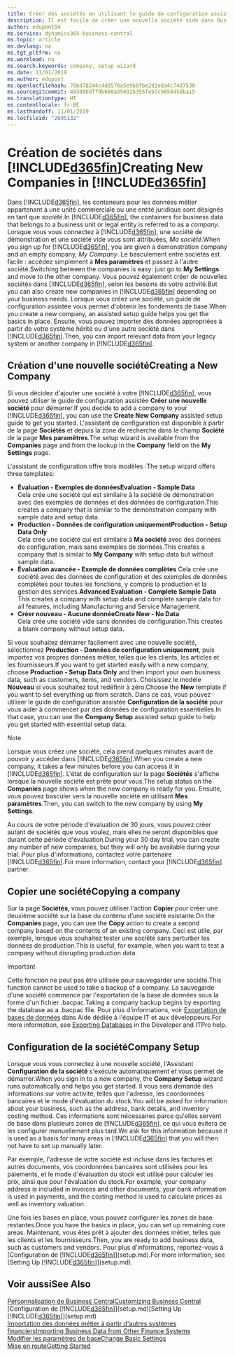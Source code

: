 ```yaml
---
title: Créer des sociétés en utilisant le guide de configuration assistée | Microsoft Docs
description: Il est facile de créer une nouvelle société vide dans Business Central. Un guide de configuration assistée vous aide à l'aide de procédures, et vous pouvez importer les données métier existantes.
author: edupont04
ms.service: dynamics365-business-central
ms.topic: article
ms.devlang: na
ms.tgt_pltfrm: na
ms.workload: na
ms.search.keywords: company, setup wizard
ms.date: 11/01/2019
ms.author: edupont
ms.openlocfilehash: 70bd78244c4d8570a5e9b8fbe2d1e8a4c74d7530
ms.sourcegitcommit: 49309bdff9b680a35032b355fe97c565845dba15
ms.translationtype: HT
ms.contentlocale: fr-BE
ms.lasthandoff: 11/01/2019
ms.locfileid: "2695132"
---
```

# <a name="creating-new-companies-in-included365finincludesd365fin_mdmd"></a><span data-ttu-id="09d64-104">Création de sociétés dans [!INCLUDE[d365fin](includes/d365fin_md.md)]</span><span class="sxs-lookup"><span data-stu-id="09d64-104">Creating New Companies in [!INCLUDE[d365fin](includes/d365fin_md.md)]</span></span>
<span data-ttu-id="09d64-105">Dans [!INCLUDE[d365fin](includes/d365fin_md.md)], les conteneurs pour les données métier appartenant à une unité commerciale ou une entité juridique sont désignés en tant que *société*.</span><span class="sxs-lookup"><span data-stu-id="09d64-105">In [!INCLUDE[d365fin](includes/d365fin_md.md)], the containers for business data that belongs to a business unit or legal entity is referred to as a *company*.</span></span> <span data-ttu-id="09d64-106">Lorsque vous vous connectez à [!INCLUDE[d365fin](includes/d365fin_md.md)], une société de démonstration et une société vide vous sont attribuées, *Ma société*.</span><span class="sxs-lookup"><span data-stu-id="09d64-106">When you sign up for [!INCLUDE[d365fin](includes/d365fin_md.md)], you are given a demonstration company and an empty company, *My Company*.</span></span> <span data-ttu-id="09d64-107">Le basculement entre sociétés est facile : accédez simplement à **Mes paramètres** et passez à l'autre société.</span><span class="sxs-lookup"><span data-stu-id="09d64-107">Switching between the companies is easy: just go to **My Settings** and move to the other company.</span></span> <span data-ttu-id="09d64-108">Vous pouvez également créer de nouvelles sociétés dans [!INCLUDE[d365fin](includes/d365fin_md.md)], selon les besoins de votre activité.</span><span class="sxs-lookup"><span data-stu-id="09d64-108">But you can also create new companies in [!INCLUDE[d365fin](includes/d365fin_md.md)] depending on your business needs.</span></span> <span data-ttu-id="09d64-109">Lorsque vous créez une société, un guide de configuration assistée vous permet d'obtenir les fondements de base.</span><span class="sxs-lookup"><span data-stu-id="09d64-109">When you create a new company, an assisted setup guide helps you get the basics in place.</span></span> <span data-ttu-id="09d64-110">Ensuite, vous pouvez importer des données appropriées à partir de votre système hérité ou d'une autre société dans [!INCLUDE[d365fin](includes/d365fin_md.md)].</span><span class="sxs-lookup"><span data-stu-id="09d64-110">Then, you can import relevant data from your legacy system or another company in [!INCLUDE[d365fin](includes/d365fin_md.md)].</span></span>  

## <a name="creating-a-new-company"></a><span data-ttu-id="09d64-111">Création d'une nouvelle société</span><span class="sxs-lookup"><span data-stu-id="09d64-111">Creating a New Company</span></span>
<span data-ttu-id="09d64-112">Si vous décidez d'ajouter une société à votre [!INCLUDE[d365fin](includes/d365fin_md.md)], vous pouvez utiliser le guide de configuration assistée **Créer une nouvelle société** pour démarrer.</span><span class="sxs-lookup"><span data-stu-id="09d64-112">If you decide to add a company to your [!INCLUDE[d365fin](includes/d365fin_md.md)], you can use the **Create New Company** assisted setup guide to get you started.</span></span> <span data-ttu-id="09d64-113">L'assistant de configuration est disponible à partir de la page **Sociétés** et depuis la zone de recherche dans le champ **Société** de la page **Mes paramètres**.</span><span class="sxs-lookup"><span data-stu-id="09d64-113">The setup wizard is available from the **Companies** page and from the lookup in the **Company** field on the **My Settings** page.</span></span>  

<span data-ttu-id="09d64-114">L'assistant de configuration offre trois modèles :</span><span class="sxs-lookup"><span data-stu-id="09d64-114">The setup wizard offers three templates:</span></span>

-   <span data-ttu-id="09d64-115">**Évaluation - Exemples de données**</span><span class="sxs-lookup"><span data-stu-id="09d64-115">**Evaluation - Sample Data**</span></span>  
    <span data-ttu-id="09d64-116">Cela crée une société qui est similaire à la société de démonstration avec des exemples de données et des données de configuration.</span><span class="sxs-lookup"><span data-stu-id="09d64-116">This creates a company that is similar to the demonstration company with sample data and setup data.</span></span>  
-   <span data-ttu-id="09d64-117">**Production - Données de configuration uniquement**</span><span class="sxs-lookup"><span data-stu-id="09d64-117">**Production - Setup Data Only**</span></span>  
    <span data-ttu-id="09d64-118">Cela crée une société qui est similaire à **Ma société** avec des données de configuration, mais sans exemples de données.</span><span class="sxs-lookup"><span data-stu-id="09d64-118">This creates a company that is similar to **My Company** with setup data but without sample data.</span></span>
-   <span data-ttu-id="09d64-119">**Évaluation avancée - Exemple de données complètes** Cela crée une société avec des données de configuration et des exemples de données complètes pour toutes les fonctions, y compris la production et la gestion des services.</span><span class="sxs-lookup"><span data-stu-id="09d64-119">**Advanced Evaluation - Complete Sample Data** This creates a company with setup data and complete sample data for all features, including Manufacturing and Service Management.</span></span>
-   <span data-ttu-id="09d64-120">**Créer nouveau - Aucune donnée**</span><span class="sxs-lookup"><span data-stu-id="09d64-120">**Create New - No Data**</span></span>  
    <span data-ttu-id="09d64-121">Cela crée une société vide sans données de configuration.</span><span class="sxs-lookup"><span data-stu-id="09d64-121">This creates a blank company without setup data.</span></span>  

<span data-ttu-id="09d64-122">Si vous souhaitez démarrer facilement avec une nouvelle société, sélectionnez **Production - Données de configuration uniquement**, puis importez vos propres données métier, telles que les clients, les articles et les fournisseurs.</span><span class="sxs-lookup"><span data-stu-id="09d64-122">If you want to get started easily with a new company, choose **Production - Setup Data Only** and then import your own business data, such as customers, items, and vendors.</span></span> <span data-ttu-id="09d64-123">Choisissez le modèle **Nouveau** si vous souhaitez tout redéfinir à zéro.</span><span class="sxs-lookup"><span data-stu-id="09d64-123">Choose the **New** template if you want to set everything up from scratch.</span></span> <span data-ttu-id="09d64-124">Dans ce cas, vous pouvez utiliser le guide de configuration assistée **Configuration de la société** pour vous aider à commencer par des données de configuration essentielles.</span><span class="sxs-lookup"><span data-stu-id="09d64-124">In that case, you can use the **Company Setup** assisted setup guide to help you get started with essential setup data.</span></span>  

> [!NOTE]  
>   <span data-ttu-id="09d64-125">Lorsque vous créez une société, cela prend quelques minutes avant de pouvoir y accéder dans [!INCLUDE[d365fin](includes/d365fin_md.md)].</span><span class="sxs-lookup"><span data-stu-id="09d64-125">When you create a new company, it takes a few minutes before you can access it in [!INCLUDE[d365fin](includes/d365fin_md.md)].</span></span> <span data-ttu-id="09d64-126">L'état de configuration sur la page **Sociétés** s'affiche lorsque la nouvelle société est prête pour vous.</span><span class="sxs-lookup"><span data-stu-id="09d64-126">The setup status on the **Companies** page shows when the new company is ready for you.</span></span> <span data-ttu-id="09d64-127">Ensuite, vous pouvez basculer vers la nouvelle société en utilisant **Mes paramètres**.</span><span class="sxs-lookup"><span data-stu-id="09d64-127">Then, you can switch to the new company by using **My Settings**.</span></span>  

<span data-ttu-id="09d64-128">Au cours de votre période d'évaluation de 30 jours, vous pouvez créer autant de sociétés que vous voulez, mais elles ne seront disponibles que durant cette période d'évaluation.</span><span class="sxs-lookup"><span data-stu-id="09d64-128">During your 30 day trial, you can create any number of new companies, but they will only be available during your trial.</span></span> <span data-ttu-id="09d64-129">Pour plus d'informations, contactez votre partenaire [!INCLUDE[d365fin](includes/d365fin_md.md)].</span><span class="sxs-lookup"><span data-stu-id="09d64-129">For more information, contact your [!INCLUDE[d365fin](includes/d365fin_md.md)] partner.</span></span>  

## <a name="copying-a-company"></a><span data-ttu-id="09d64-130">Copier une société</span><span class="sxs-lookup"><span data-stu-id="09d64-130">Copying a company</span></span>
<span data-ttu-id="09d64-131">Sur la page **Sociétés**, vous pouvez utiliser l'action **Copier** pour créer une deuxième société sur la base du contenu d’une société existante.</span><span class="sxs-lookup"><span data-stu-id="09d64-131">On the **Companies** page, you can use the **Copy** action to create a second company based on the contents of an existing company.</span></span> <span data-ttu-id="09d64-132">Ceci est utile, par exemple, lorsque vous souhaitez tester une société sans perturber les données de production.</span><span class="sxs-lookup"><span data-stu-id="09d64-132">This is useful, for example, when you want to test a company without disrupting production data.</span></span>

> [!Important]
> <span data-ttu-id="09d64-133">Cette fonction ne peut pas être utilisée pour sauvegarder une société.</span><span class="sxs-lookup"><span data-stu-id="09d64-133">This function cannot be used to take a backup of a company.</span></span> <span data-ttu-id="09d64-134">La sauvegarde d'une société commence par l'exportation de la base de données sous la forme d'un fichier .bacpac.</span><span class="sxs-lookup"><span data-stu-id="09d64-134">Taking a company backup begins by exporting the database as a .bacpac file.</span></span> <span data-ttu-id="09d64-135">Pour plus d'informations, voir [Exportation de bases de données](/dynamics365/business-central/dev-itpro/administration/tenant-admin-center-database-export) dans Aide dédiée à l'équipe IT et aux développeurs.</span><span class="sxs-lookup"><span data-stu-id="09d64-135">For more information, see [Exporting Databases](/dynamics365/business-central/dev-itpro/administration/tenant-admin-center-database-export) in the Developer and ITPro help.</span></span>

## <a name="company-setup"></a><span data-ttu-id="09d64-136">Configuration de la société</span><span class="sxs-lookup"><span data-stu-id="09d64-136">Company Setup</span></span>
<span data-ttu-id="09d64-137">Lorsque vous vous connectez à une nouvelle société, l'Assistant **Configuration de la société** s'exécute automatiquement et vous permet de démarrer.</span><span class="sxs-lookup"><span data-stu-id="09d64-137">When you sign in to a new company, the **Company Setup** wizard runs automatically and helps you get started.</span></span> <span data-ttu-id="09d64-138">Il vous sera demandé des informations sur votre activité, telles que l'adresse, les coordonnées bancaires et le mode d'évaluation du stock.</span><span class="sxs-lookup"><span data-stu-id="09d64-138">You will be asked for information about your business, such as the address, bank details, and inventory costing method.</span></span> <span data-ttu-id="09d64-139">Ces informations sont nécessaires parce qu'elles servent de base dans plusieurs zones de [!INCLUDE[d365fin](includes/d365fin_md.md)], ce qui vous évitera de les configurer manuellement plus tard.</span><span class="sxs-lookup"><span data-stu-id="09d64-139">We ask for this information because it is used as a basis for many areas in [!INCLUDE[d365fin](includes/d365fin_md.md)] that you will then not have to set up manually later.</span></span>  

<span data-ttu-id="09d64-140">Par exemple, l'adresse de votre société est incluse dans les factures et autres documents, vos coordonnées bancaires sont utilisées pour les paiements, et le mode d'évaluation du stock est utilisé pour calculer les prix, ainsi que pour l'évaluation du stock.</span><span class="sxs-lookup"><span data-stu-id="09d64-140">For example, your company address is included in invoices and other documents, your bank information is used in payments, and the costing method is used to calculate prices as well as inventory valuation.</span></span>  

<span data-ttu-id="09d64-141">Une fois les bases en place, vous pouvez configurer les zones de base restantes.</span><span class="sxs-lookup"><span data-stu-id="09d64-141">Once you have the basics in place, you can set up remaining core areas.</span></span> <span data-ttu-id="09d64-142">Maintenant, vous êtes prêt à ajouter des données métier, telles que les clients et les fournisseurs.</span><span class="sxs-lookup"><span data-stu-id="09d64-142">Then, you are ready to add business data, such as customers and vendors.</span></span> <span data-ttu-id="09d64-143">Pour plus d'informations, reportez-vous à [Configuration de [!INCLUDE[d365fin](includes/d365fin_md.md)]](setup.md).</span><span class="sxs-lookup"><span data-stu-id="09d64-143">For more information, see [Setting Up [!INCLUDE[d365fin](includes/d365fin_md.md)]](setup.md).</span></span>  

## <a name="see-also"></a><span data-ttu-id="09d64-144">Voir aussi</span><span class="sxs-lookup"><span data-stu-id="09d64-144">See Also</span></span>
[<span data-ttu-id="09d64-145">Personnalisation de Business Central</span><span class="sxs-lookup"><span data-stu-id="09d64-145">Customizing Business Central</span></span>](ui-customizing-overview.md)  
<span data-ttu-id="09d64-146">[Configuration de [!INCLUDE[d365fin](includes/d365fin_md.md)]](setup.md)</span><span class="sxs-lookup"><span data-stu-id="09d64-146">[Setting Up [!INCLUDE[d365fin](includes/d365fin_md.md)]](setup.md)</span></span>  
[<span data-ttu-id="09d64-147">Importation des données métier à partir d'autres systèmes financiers</span><span class="sxs-lookup"><span data-stu-id="09d64-147">Importing Business Data from Other Finance Systems</span></span>](across-import-data-configuration-packages.md)  
[<span data-ttu-id="09d64-148">Modifier les paramètres de base</span><span class="sxs-lookup"><span data-stu-id="09d64-148">Change Basic Settings</span></span>](ui-change-basic-settings.md)  
[<span data-ttu-id="09d64-149">Mise en route</span><span class="sxs-lookup"><span data-stu-id="09d64-149">Getting Started</span></span>](product-get-started.md)  
